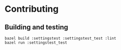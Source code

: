 # Contributing

## Building and testing
``` shell
bazel build :settingstest :settingstest_test :lint
bazel run :settingstest_test
```

